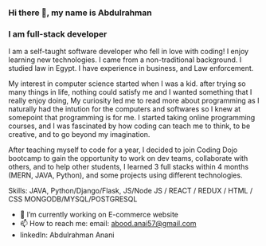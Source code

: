 ### Hi there 👋, my name is Abdulrahman
### I am full-stack developer


I am a self-taught software developer who fell in love with coding! I enjoy learning new technologies. I came from a non-traditional background. I studied law in Egypt. I have experience in business, and Law enforcement. 

My interest in computer science started when I was a kid. after trying so many things in life, nothing could satisfy me and I wanted something that I really enjoy doing, My curiosity led me to read more about programming as I naturally had the intution for the computers and softwares so I knew at somepoint that programming is for me. I started taking online programming courses, and I was fascinated by how coding can teach me to think, to be creative, and to go beyond my imagination. 

After teaching myself to code for a year, I decided to join Coding Dojo bootcamp to gain the opportunity to work on dev teams, collaborate with others, and to help other students, I learned 3 full stacks within 4 months (MERN, JAVA, Python), and some  projects using different technologies. 


Skills: JAVA, Python/Django/Flask, JS/Node JS / REACT / REDUX / HTML / CSS MONGODB/MYSQL/POSTGRESQL

- 🔭 I’m currently working on E-commerce website
- 📫 How to reach me: email: abood.anai57@gmail.com 
- linkedIn: Abdulrahman Anani



